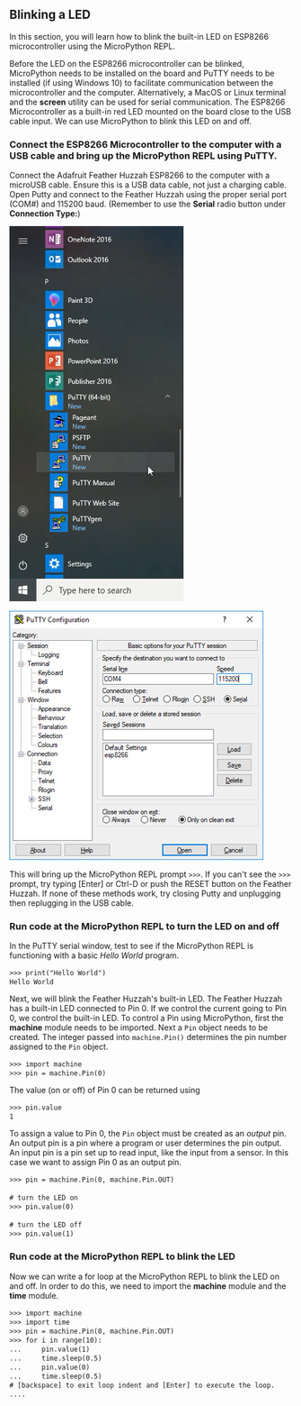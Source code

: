 
## Blinking a LED
In this section, you will learn how to blink the built-in LED on ESP8266 microcontroller using the MicroPython REPL.

Before the LED on the ESP8266 microcontroller can be blinked, MicroPython needs to be installed on the board and PuTTY needs to be installed (if using Windows 10) to facilitate communication between the microcontroller and the computer. Alternatively, a MacOS or Linux terminal and the **screen** utility can be used for serial communication.
The ESP8266 Microcontroller as a built-in red LED mounted on the board close to the USB cable input. We can use MicroPython to blink this LED on and off.
### Connect the ESP8266 Microcontroller to the computer with a USB cable and bring up the MicroPython REPL using PuTTY.
Connect the Adafruit Feather Huzzah ESP8266 to the computer with a microUSB cable. Ensure this is a USB data cable, not just a charging cable. Open Putty and connect to the Feather Huzzah using the proper serial port (COM#) and 115200 baud. (Remember to use the **Serial** radio button under **Connection Type:**)

![PuTTY in the Windows 10 Start Menu](images/putty_in_start_menu.png)

![PuTTY Configuration](images/putty_config.PNG)

This will bring up the MicroPython REPL prompt ```>>>```. If you can't see the ```>>>``` prompt, try typing [Enter] or Ctrl-D or push the RESET button on the Feather Huzzah. If none of these methods work, try closing Putty and unplugging then replugging in the USB cable.
### Run code at the MicroPython REPL to turn the LED on and off
In the PuTTY serial window, test to see if the MicroPython REPL is functioning with a basic _Hello World_ program.

```text
>>> print("Hello World")
Hello World
```

Next, we will blink the Feather Huzzah's built-in LED. The Feather Huzzah has a built-in LED connected to Pin 0. If we control the current going to Pin 0, we control the built-in LED. To control a Pin using MicroPython, first the **machine** module needs to be imported. Next a ```Pin``` object needs to be created. The integer passed into ```machine.Pin()``` determines the pin number assigned to the ```Pin``` object.

```text
>>> import machine
>>> pin = machine.Pin(0)
```

The value (on or off) of Pin 0 can be returned using

```text
>>> pin.value
1
```

To assign a value to Pin 0, the ```Pin``` object must be created as an _output_ pin. An output pin is a pin where a program or user determines the pin output. An input pin is a pin set up to read input, like the input from a sensor. In this case we want to assign Pin 0 as an output pin.

```text
>>> pin = machine.Pin(0, machine.Pin.OUT)

# turn the LED on
>>> pin.value(0)

# turn the LED off
>>> pin.value(1)
```


### Run code at the MicroPython REPL to blink the LED
Now we can write a for loop at the MicroPython REPL to blink the LED on and off. In order to do this, we need to import the **machine** module and the **time** module.
```text
>>> import machine
>>> import time
>>> pin = machine.Pin(0, machine.Pin.OUT)
>>> for i in range(10):
...     pin.value(1)
...     time.sleep(0.5)
...     pin.value(0)
...     time.sleep(0.5)
# [backspace] to exit loop indent and [Enter] to execute the loop.
.... 
```
 


